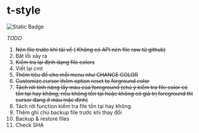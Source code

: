 # t-style
![Static Badge](https://img.shields.io/badge/ver-0.3.0-blue)

*TODO*
1. ~~Nén file trước khi tải về ( Không có API nén file raw từ github)~~
2. Bắt lỗi xảy ra
3. ~~Kiểm tra lại định dạng file colors~~
4. Viết lại cmt
5. ~~Thêm tiêu đề cho mỗi menu như CHANGE COLOR~~
6. ~~Customize cursor thêm option reset to forground color~~
7. ~~Tách rời tính năng lấy màu của foreground (chú ý kiểm tra file color có tồn tại hay không, nếu không tồn tại hoặc không có giá trị foreground thì cursor đang ở màu mặc định)~~
8. Tách rời function kiểm tra file tồn tại hay không.
9. Thêm ghi chú backup file trước khi thay đổi
10. Backup & restore files
11. Check SHA
